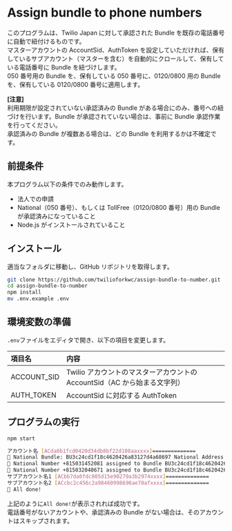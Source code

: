 # Assign bundle to phone numbers

このプログラムは、Twilio Japan に対して承認された Bundle を既存の電話番号に自動で紐付けるものです。  
マスターアカウントの AccountSid、AuthToken を設定していただければ、保有しているサブアカウント（マスターを含む）を自動的にクロールして、保有している電話番号に Bundle を紐づけします。  
050 番号用の Bundle を、保有している 050 番号に、0120/0800 用の Bundle を、保有している 0120/0800 番号に適用します。

**[注意]**  
利用期限が設定されていない承認済みの Bundle がある場合にのみ、番号への紐づけを行います。Bundle が承認されていない場合は、事前に Bundle 承認作業を行ってください。  
承認済みの Bundle が複数ある場合は、どの Bundle を利用するかは不確定です。

## 前提条件

本プログラム以下の条件でのみ動作します。

- 法人での申請
- National（050 番号）、もしくは TollFree（0120/0800 番号）用の Bundle が承認済みになっていること
- Node.js がインストールされていること

## インストール

適当なフォルダに移動し、GitHub リポジトリを取得します。

```sh
git clone https://github.com/twilioforkwc/assign-bundle-to-number.git
cd assign-bundle-to-number
npm install
mv .env.example .env
```

## 環境変数の準備

`.env`ファイルをエディタで開き、以下の項目を変更します。

| 項目名      | 内容                                                                      |
| :---------- | :------------------------------------------------------------------------ |
| ACCOUNT_SID | Twilio アカウントのマスターアカウントの AccountSid（AC から始まる文字列） |
| AUTH_TOKEN  | AccountSid に対応する AuthToken                                           |

## プログラムの実行

```sh
npm start

アカウント名 [ACda0b1fcd0420d34db8bf22d108aaxxxx]==============
🐞 National Bundle: BU3c24cd1f18c4620426a83127d4a68697 National Address: ADcad44d633a8ac8acaa3e281be2c2e174 TollFree Bundle: null TollFree Address: null
🐞 National Number +815031452081 assigned to Bundle BU3c24cd1f18c4620426a83127d4a68697 Address ADcad44d633a8ac8acaa3e281be2c2e174
🐞 National Number +815032040671 assigned to Bundle BU3c24cd1f18c4620426a83127d4a68697 Address ADcad44d633a8ac8acaa3e281be2c2e174
サブアカウント名1 [ACbb7da0fdc805d15e90279a3b2974xxxx]==============
サブアカウント名2 [ACcbc2c456c2a98460998696ae70afxxxx]==============
🐞 All done!
```

上記のように`All done!`が表示されれば成功です。  
電話番号がないアカウントや、承認済みの Bundle がない場合は、そのアカウントはスキップされます。

